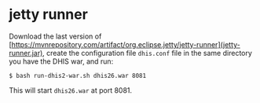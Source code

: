 # jetty runner

Download the last version of 
[https://mvnrepository.com/artifact/org.eclipse.jetty/jetty-runner](jetty-runner.jar),
create the configuration file `dhis.conf` file in the same directory you have the
DHIS war, and run:

```
$ bash run-dhis2-war.sh dhis26.war 8081
```

This will start `dhis26.war` at port 8081.